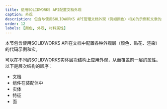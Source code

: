 ```yaml
---
title: 使用SOLIDWORKS API配置文档外观
caption: 外观
description: 包含与使用SOLIDWORKS API管理文档外观（例如颜色）相关的示例和文章的集合
order: 12
labels: [颜色, 外观, 材料属性]
---
```

本节包含使用SOLIDWORKS API在文档中配置各种外观层（颜色、贴花、渲染）的代码示例和宏。

可以在不同的SOLIDWORKS实体层次结构上应用外观，从而覆盖前一层的属性。以下是层次结构的顺序：

* 文档
* 组件在装配体中
* 实体
* 特征
* 面